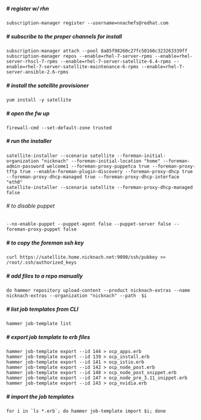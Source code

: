 ##### # register w/ rhn
```
subscription-manager register --username=nnachefs@redhat.com 
```
##### # subscribe to the proper channels for install
```
subscription-manager attach --pool 8a85f98260c27fc50160c323263339ff
subscription-manager repos --enable=rhel-7-server-rpms --enable=rhel-server-rhscl-7-rpms --enable=rhel-7-server-satellite-6.4-rpms --enable=rhel-7-server-satellite-maintenance-6-rpms --enable=rhel-7-server-ansible-2.6-rpms
```
##### # install the satellite provisioner
```
yum install -y satellite
```
##### # open the fw up 
```
firewall-cmd --set-default-zone trusted
```
##### # run the installer
```
satellite-installer --scenario satellite --foreman-initial-organization "nicknach" --foreman-initial-location "home" --foreman-admin-password welcome1 --foreman-proxy-puppetca true --foreman-proxy-tftp true --enable-foreman-plugin-discovery --foreman-proxy-dhcp true --foreman-proxy-dhcp-managed true --foreman-proxy-dhcp-interface "eth0"
satellite-installer --scenario satellite --foreman-proxy-dhcp-managed false
```
###### # to disable puppet
```
--no-enable-puppet --puppet-agent false --puppet-server false --foreman-proxy-puppet false
```
##### # to copy the foreman ssh key
```
curl https://satellite.home.nicknach.net:9090/ssh/pubkey >> /root/.ssh/authorized_keys
```
##### # add files to a repo manually
```
do hammer repository upload-content --product nicknach-extras --name nicknach-extras --organization "nicknach" --path  $i
```
##### # list job templates from CLI
```
hammer job-template list
```
##### # export job template to erb files
```
hammer job-template export --id 144 > ocp_apps.erb
hammer job-template export --id 139 > ocp_install.erb
hammer job-template export --id 141 > ocp_istio.erb
hammer job-template export --id 142 > ocp_node_post.erb
hammer job-template export --id 148 > ocp_node_post_snippet.erb
hammer job-template export --id 147 > ocp_node_pre_3.11_snippet.erb
hammer job-template export --id 143 > ocp_nvidia.erb
```
##### # import the job templates
```
for i in `ls *.erb`; do hammer job-template import $i; done
```